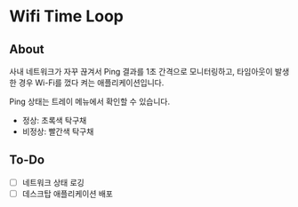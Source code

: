 # Wifi Time Loop

## About

사내 네트워크가 자꾸 끊겨서 Ping 결과를 1초 간격으로 모니터링하고, 타임아웃이 발생한 경우 Wi-Fi를 껐다 켜는 애플리케이션입니다.

Ping 상태는 트레이 메뉴에서 확인할 수 있습니다.

* 정상: 초록색 탁구채
* 비정상: 빨간색 탁구채

## To-Do

* [ ] 네트워크 상태 로깅
* [ ] 데스크탑 애플리케이션 배포